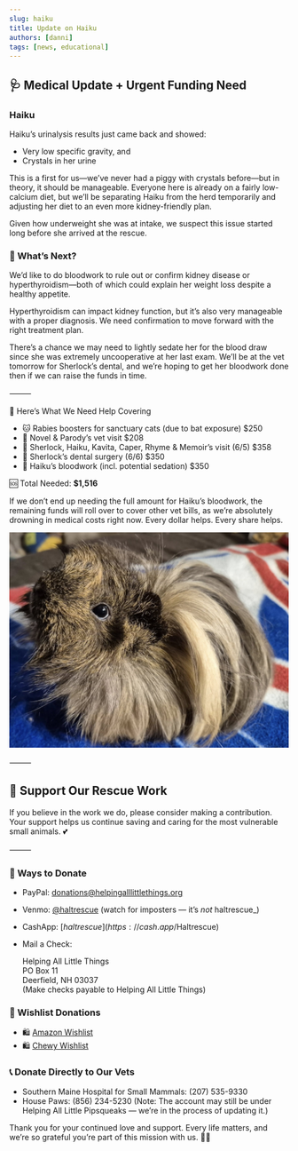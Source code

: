 ```yaml
---
slug: haiku
title: Update on Haiku
authors: [danni]
tags: [news, educational]
---
```


## 🩺 Medical Update + Urgent Funding Need

### Haiku

Haiku’s urinalysis results just came back and showed:

 - Very low specific gravity, and
 - Crystals in her urine

This is a first for us—we’ve never had a piggy with crystals before—but in theory, it should be manageable. Everyone here is already on a fairly low-calcium diet, but we’ll be separating Haiku from the herd temporarily and adjusting her diet to an even more kidney-friendly plan.

Given how underweight she was at intake, we suspect this issue started long before she arrived at the rescue.

### 🧪 What’s Next?

We’d like to do bloodwork to rule out or confirm kidney disease or hyperthyroidism—both of which could explain her weight loss despite a healthy appetite.

Hyperthyroidism can impact kidney function, but it’s also very manageable with a proper diagnosis. We need confirmation to move forward with the right treatment plan.

There’s a chance we may need to lightly sedate her for the blood draw since she was extremely uncooperative at her last exam. We’ll be at the vet tomorrow for Sherlock’s dental, and we’re hoping to get her bloodwork done then if we can raise the funds in time.

⸻

💸 Here’s What We Need Help Covering

 - 🐱 Rabies boosters for sanctuary cats (due to bat exposure)	$250
 - 🐹 Novel & Parody’s vet visit $208
 - 🐹 Sherlock, Haiku, Kavita, Caper, Rhyme & Memoir’s visit (6/5)	$358
 - 🦷 Sherlock’s dental surgery (6/6)	$350
 - 🧪 Haiku’s bloodwork (incl. potential sedation)	$350

🆘 Total Needed: **$1,516**

If we don’t end up needing the full amount for Haiku’s bloodwork, the remaining funds will roll over to cover other vet bills, as we’re absolutely drowning in medical costs right now. Every dollar helps. Every share helps.

![Haiku the Guinea Pig](haiku.jpg)

⸻

## 🙏  Support Our Rescue Work

If you believe in the work we do, please consider making a contribution.
Your support helps us continue saving and caring for the most vulnerable small animals. 💕

⸻

### 💸  Ways to Donate
 - PayPal: donations@helpingalllittlethings.org
 - Venmo: [@haltrescue](https://account.venmo.com/u/haltrescue) (watch for imposters — it’s _not_ haltrescue_)
 - CashApp: [$haltrescue](https://cash.app/$Haltrescue)
 - Mail a Check:  
  
    Helping All Little Things    
    PO Box 11    
    Deerfield, NH 03037    
    (Make checks payable to Helping All Little Things)    


### 🛒 Wishlist Donations
 - 🛍️ [Amazon Wishlist](https://tinyurl.com/HALT-Amazon-Wishlist)
 - 🛍️ [Chewy Wishlist](https://tinyurl.com/HALT-Chewy-Wishlist)


### 📞 Donate Directly to Our Vets
 - Southern Maine Hospital for Small Mammals: (207) 535-9330
 - House Paws: (856) 234-5230
(Note: The account may still be under Helping All Little Pipsqueaks — we’re in the process of updating it.)

Thank you for your continued love and support.
Every life matters, and we’re so grateful you’re part of this mission with us. 🐹💕
